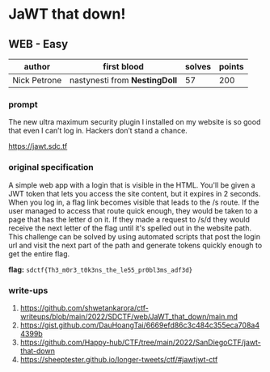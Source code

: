 # JaWT that down!
## WEB - Easy
| author | first blood | solves | points |
| --- | -- | --- | --- |
| Nick Petrone | nastynesti from **NestingDoll** | 57 | 200 |

### prompt
The new ultra maximum security plugin I installed on my website is so good that even I can’t log in. Hackers don’t stand a chance.

https://jawt.sdc.tf

### original specification
A simple web app with a login that is visible in the HTML. You'll be given a JWT token that lets you access the site content, but it expires in 2 seconds.
When you log in, a flag link becomes visible that leads to the /s route.
If the user managed to access that route quick enough, they would be taken to a page that has the letter d on it.
If they made a request to /s/d they would receive the next letter of the flag until it's spelled out in the website path.
This challenge can be solved by using automated scripts that post the login url and visit the next part of the path and generate tokens quickly enough to get the entire flag.

**flag:** `sdctf{Th3_m0r3_t0k3ns_the_le55_pr0bl3ms_adf3d}`

### write-ups
1. https://github.com/shwetankarora/ctf-writeups/blob/main/2022/SDCTF/web/JaWT_that_down/main.md
2. https://gist.github.com/DauHoangTai/6669efd86c3c484c355eca708a44399b
3. https://github.com/Happy-hub/CTF/tree/main/2022/SanDiegoCTF/jawt-that-down
4. https://sheeptester.github.io/longer-tweets/ctf/#jawtjwt-ctf